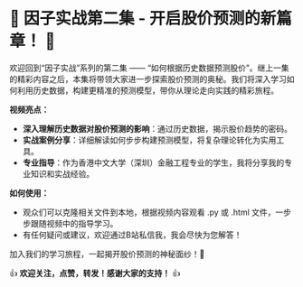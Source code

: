 # 🌟 **因子实战第二集 - 开启股价预测的新篇章！** 🌟

欢迎回到“因子实战”系列的第二集 —— “如何根据历史数据预测股价”。继上一集的精彩内容之后，本集将带领大家进一步探索股价预测的奥秘。我们将深入学习如何利用历史数据，构建更精准的预测模型，带你从理论走向实践的精彩旅程。

**视频亮点：**
- **深入理解历史数据对股价预测的影响**：通过历史数据，揭示股价趋势的密码。
- **实战案例分享**：详细解读如何步步构建预测模型，将复杂理论转化为实用工具。
- **专业指导**：作为香港中文大学（深圳）金融工程专业的学生，我将分享我的专业知识和实战经验。

**如何使用：**
- 观众们可以克隆相关文件到本地，根据视频内容观看 .py 或 .html 文件，一步步跟随视频中的指导学习。
- 有任何疑问或建议，欢迎通过B站私信我，我会尽快为您解答！

加入我们的学习旅程，一起揭开股价预测的神秘面纱！🚀

👍 **欢迎关注，点赞，转发！感谢大家的支持！** 👍
